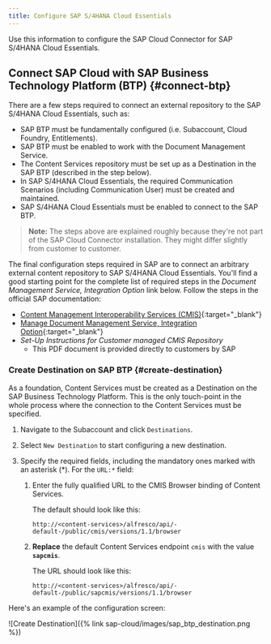 ```yaml
---
title: Configure SAP S/4HANA Cloud Essentials
---
```


Use this information to configure the SAP Cloud Connector for SAP S/4HANA Cloud Essentials.

## Connect SAP Cloud with SAP Business Technology Platform (BTP) {#connect-btp}

There are a few steps required to connect an external repository to the SAP S/4HANA Cloud Essentials, such as:

* SAP BTP must be fundamentally configured (i.e. Subaccount, Cloud Foundry, Entitlements).
* SAP BTP must be enabled to work with the Document Management Service.
* The Content Services repository must be set up as a Destination in the SAP BTP (described in the step below).
* In SAP S/4HANA Cloud Essentials, the required Communication Scenarios (including Communication User) must be created and maintained.
* SAP S/4HANA Cloud Essentials must be enabled to connect to the SAP BTP.
  
> **Note:** The steps above are explained roughly because they're not part of the SAP Cloud Connector installation. They might differ slightly from customer to customer.

The final configuration steps required in SAP are to connect an arbitrary external content repository to SAP S/4HANA Cloud Essentials. You'll find a good starting point for the complete list of required steps in the *Document Management Service, Integration Option* link below. Follow the steps in the official SAP documentation:

* [Content Management Interoperability Services (CMIS)](https://help.sap.com/viewer/a630d57fc5004c6383e7a81efee7a8bb/LATEST/en-US/afa76f9f02204717958bbef34a81c386.html){:target="_blank"}
* [Manage Document Management Service, Integration Option](https://help.sap.com/viewer/f6e70dd4bffa4b65965b43feed4c9429/LATEST/en-US/64fa80a1d698429fa8c57a6160e9ba40.html){:target="_blank"}
* *Set-Up Instructions for Customer managed CMIS Repository*
  * This PDF document is provided directly to customers by SAP

### Create Destination on SAP BTP {#create-destination}

As a foundation, Content Services must be created as a Destination on the SAP Business Technology Platform. This is the only touch-point in the whole process where the connection to the Content Services must be specified.

1. Navigate to the Subaccount and click `Destinations`.
2. Select `New Destination` to start configuring a new destination.
3. Specify the required fields, including the mandatory ones marked with an asterisk (*).
    For the `URL:*` field:

    1. Enter the fully qualified URL to the CMIS Browser binding of Content Services.

        The default should look like this:

        ```text
        http://<content-services>/alfresco/api/-default-/public/cmis/versions/1.1/browser
        ```

    2. **Replace** the default Content Services endpoint `cmis` with the value **`sapcmis`**.

        The URL should look like this:

        ```text
        http://<content-services>/alfresco/api/-default-/public/sapcmis/versions/1.1/browser
        ```

Here's an example of the configuration screen:

![Create Destination]({% link sap-cloud/images/sap_btp_destination.png %})
